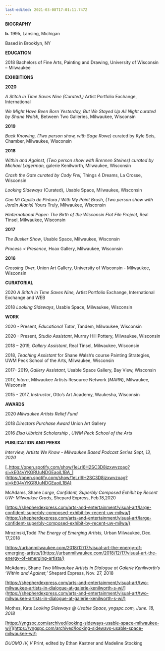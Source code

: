 ```yaml
---
last-edited: 2021-03-08T17:01:11.747Z
---
```

  **BIOGRAPHY**


  **b.** 1995, Lansing, Michigan 


  Based in Brooklyn, NY  


  **EDUCATION**


  2018 Bachelors of Fine Arts, Painting and Drawing, University of Wisconsin – Milwaukee


  **EXHIBITIONS**


  **2020**


  _A Stitch in Time Saves Nine (Curated,)_ Artist Portfolio Exchange, International


  _We Might Have Been Born Yesterday, But We Stayed Up All Night curated by Shane Walsh,_ Between Two Galleries, Milwaukee, Wisconsin


  **2019**


  _Back Knowing, (Two person show, with Sage Rowe)_ curated by Kyle Seis, Chamber, Milwaukee, Wisconsin


  **2018**


  _Within and Against, (Two person show with Brennen Steines) curated by Michael Lagerman,_ galerie Kenilworth, Milwaukee, Wisconsin


  _Crash the Gate curated by Cody Frei,_ Things 4 Dreams, La Crosse, Wisconsin


  _Looking Sideways_ (Curated), Usable Space, Milwaukee, Wisconsin


  _Con Mi Cepillo de Pintura / With My Paint Brush_, _(Two person show with Jordin Alanis)_ Yours Truly, Milwaukee, Wisconsin


  _Hinternational Paper: The Birth of the Wisconsin Flat File Project,_ Real Tinsel, Milwaukee, Wisconsin


  **2017**


  _The Busker Show_, Usable Space, Milwaukee, Wisconsin


  _Process < Presence_, Hoax Gallery, Milwaukee, Wisconsin


  **2016**


  _Crossing Over_, Union Art Gallery, University of Wisconsin - Milwaukee, Wisconsin


  **CURATORIAL**


  2020 _A Stitch in Time Saves Nine,_ Artist Portfolio Exchange, International Exchange and WEB


  2018 _Looking Sideways_, Usable Space, Milwaukee, Wisconsin


  **WORK**


  2020 - Present, _Educational Tutor_, Tandem, Milwaukee, Wisconsin


  2020 - Present, _Studio Assistant_, Murray Hill Pottery, Milwaukee, Wisconsin


  2018 – 2019, _Gallery Assistant_, Real Tinsel, Milwaukee, Wisconsin


  2018, _Teaching Assistant_ for Shane Walsh’s course Painting Strategies, UWM Peck School of the Arts, Milwaukee, Wisconsin


  2017- 2019, _Gallery Assistant_, Usable Space Gallery, Bay View, Wisconsin


  2017, _Intern_, Milwaukee Artists Resource Network (_MARN_), Milwaukee, Wisconsin


  2015 - 2017, _Instructor_, Otto’s Art Academy, Waukesha, Wisconsin


  **AWARDS**


  2020 _Milwaukee Artists Relief Fund_


  2018 _Directors Purchase Award_ Union Art Gallery


  2016 _Elsa Ulbricht Scholarship , UWM Peck School of the Arts_


  **PUBLICATION AND PRESS**


  _Interview, Artists We Know - Milwaukee Based Podcast Series Sept, 13, 2020_


  [_https://open.spotify.com/show/1eLrl6H2SC3D8jzxwvzoag?si=kE04vYKGRUuNDGEaoiL1BA_](https://open.spotify.com/show/1eLrl6H2SC3D8jzxwvzoag?si=kE04vYKGRUuNDGEaoiL1BA)


  McAdams, Shane _Large, Confident, Superbly Composed Exhibit by Recent UW- Milwaukee Grads_, Shepard Express, Feb.18,2020


  [https://shepherdexpress.com/arts-and-entertainment/visual-art/large-confident-superbly-composed-exhibit-by-recent-uw-milwa/](https://shepherdexpress.com/arts-and-entertainment/visual-art/large-confident-superbly-composed-exhibit-by-recent-uw-milwa/)


  Mrozinski,Todd _The Energy of Emerging Artists,_ Urban Milwaukee, Dec. 17,2018


  [https://urbanmilwaukee.com/2018/12/17/visual-art-the-energy-of-emerging-artists/](https://urbanmilwaukee.com/2018/12/17/visual-art-the-energy-of-emerging-artists/)


  McAdams, Shane _Two Milwaukee Artists in Dialogue at Galerie Kenilworth’s ‘Within and Against,’_ Shepard Express, Nov. 27, 2018


  [https://shepherdexpress.com/arts-and-entertainment/visual-art/two-milwaukee-artists-in-dialogue-at-galerie-kenilworth-s-wi/](https://shepherdexpress.com/arts-and-entertainment/visual-art/two-milwaukee-artists-in-dialogue-at-galerie-kenilworth-s-wi/)


  Mothes, Kate _Looking Sideways @ Usable Space, yngspc.com, June. 18, 2018_


  [https://yngspc.com/archived/looking-sideways-usable-space-milwaukee-wi/](https://yngspc.com/archived/looking-sideways-usable-space-milwaukee-wi/)


  _DUOMO IV, V_ Print, edited by Ethan Kastner and Madeline Stocking
